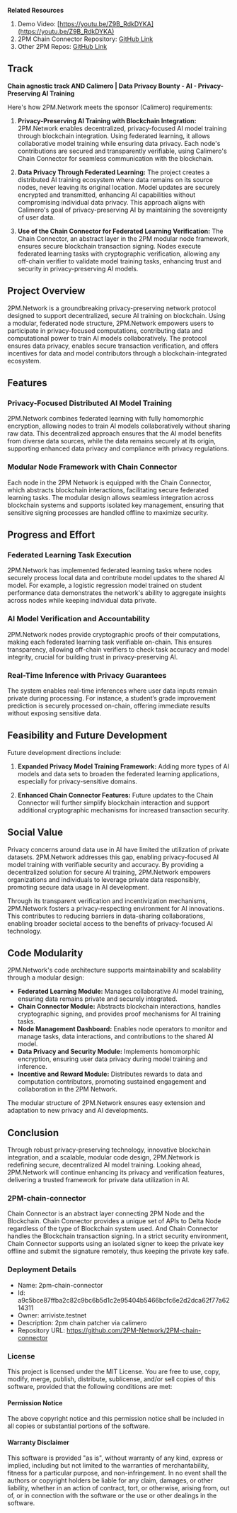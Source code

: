 
**Related Resources**

1. Demo Video: [https://youtu.be/Z9B_RdkDYKA](https://youtu.be/Z9B_RdkDYKA)
2. 2PM Chain Connector Repository: [GitHub Link](https://github.com/2PM-Network/2PM-chain-connector)
3. Other 2PM Repos: [GitHub Link](https://github.com/2PM-Network)

## Track

**Chain agnostic track AND Calimero | Data Privacy Bounty - AI - Privacy-Preserving AI Training**

Here's how 2PM.Network meets the sponsor (Calimero) requirements:

1. **Privacy-Preserving AI Training with Blockchain Integration:** 2PM.Network enables decentralized, privacy-focused AI model training through blockchain integration. Using federated learning, it allows collaborative model training while ensuring data privacy. Each node's contributions are secured and transparently verifiable, using Calimero's Chain Connector for seamless communication with the blockchain.

2. **Data Privacy Through Federated Learning:** The project creates a distributed AI training ecosystem where data remains on its source nodes, never leaving its original location. Model updates are securely encrypted and transmitted, enhancing AI capabilities without compromising individual data privacy. This approach aligns with Calimero's goal of privacy-preserving AI by maintaining the sovereignty of user data.

3. **Use of the Chain Connector for Federated Learning Verification:** The Chain Connector, an abstract layer in the 2PM modular node framework, ensures secure blockchain transaction signing. Nodes execute federated learning tasks with cryptographic verification, allowing any off-chain verifier to validate model training tasks, enhancing trust and security in privacy-preserving AI models.

## Project Overview
2PM.Network is a groundbreaking privacy-preserving network protocol designed to support decentralized, secure AI training on blockchain. Using a modular, federated node structure, 2PM.Network empowers users to participate in privacy-focused computations, contributing data and computational power to train AI models collaboratively. The protocol ensures data privacy, enables secure transaction verification, and offers incentives for data and model contributors through a blockchain-integrated ecosystem.

## Features

### Privacy-Focused Distributed AI Model Training  
2PM.Network combines federated learning with fully homomorphic encryption, allowing nodes to train AI models collaboratively without sharing raw data. This decentralized approach ensures that the AI model benefits from diverse data sources, while the data remains securely at its origin, supporting enhanced data privacy and compliance with privacy regulations.

### Modular Node Framework with Chain Connector  
Each node in the 2PM Network is equipped with the Chain Connector, which abstracts blockchain interactions, facilitating secure federated learning tasks. The modular design allows seamless integration across blockchain systems and supports isolated key management, ensuring that sensitive signing processes are handled offline to maximize security.

## Progress and Effort

### Federated Learning Task Execution
2PM.Network has implemented federated learning tasks where nodes securely process local data and contribute model updates to the shared AI model. For example, a logistic regression model trained on student performance data demonstrates the network's ability to aggregate insights across nodes while keeping individual data private.

### AI Model Verification and Accountability
2PM.Network nodes provide cryptographic proofs of their computations, making each federated learning task verifiable on-chain. This ensures transparency, allowing off-chain verifiers to check task accuracy and model integrity, crucial for building trust in privacy-preserving AI.

### Real-Time Inference with Privacy Guarantees
The system enables real-time inferences where user data inputs remain private during processing. For instance, a student’s grade improvement prediction is securely processed on-chain, offering immediate results without exposing sensitive data.

## Feasibility and Future Development

Future development directions include:

1. **Expanded Privacy Model Training Framework:** Adding more types of AI models and data sets to broaden the federated learning applications, especially for privacy-sensitive domains.
   
2. **Enhanced Chain Connector Features:** Future updates to the Chain Connector will further simplify blockchain interaction and support additional cryptographic mechanisms for increased transaction security.

## Social Value
Privacy concerns around data use in AI have limited the utilization of private datasets. 2PM.Network addresses this gap, enabling privacy-focused AI model training with verifiable security and accuracy. By providing a decentralized solution for secure AI training, 2PM.Network empowers organizations and individuals to leverage private data responsibly, promoting secure data usage in AI development.

Through its transparent verification and incentivization mechanisms, 2PM.Network fosters a privacy-respecting environment for AI innovations. This contributes to reducing barriers in data-sharing collaborations, enabling broader societal access to the benefits of privacy-focused AI technology.

## Code Modularity
2PM.Network's code architecture supports maintainability and scalability through a modular design:

- **Federated Learning Module:** Manages collaborative AI model training, ensuring data remains private and securely integrated.
- **Chain Connector Module:** Abstracts blockchain interactions, handles cryptographic signing, and provides proof mechanisms for AI training tasks.
- **Node Management Dashboard:** Enables node operators to monitor and manage tasks, data interactions, and contributions to the shared AI model.
- **Data Privacy and Security Module:** Implements homomorphic encryption, ensuring user data privacy during model training and inference.
- **Incentive and Reward Module:** Distributes rewards to data and computation contributors, promoting sustained engagement and collaboration in the 2PM Network.

The modular structure of 2PM.Network ensures easy extension and adaptation to new privacy and AI developments.

## Conclusion
Through robust privacy-preserving technology, innovative blockchain integration, and a scalable, modular code design, 2PM.Network is redefining secure, decentralized AI model training. Looking ahead, 2PM.Network will continue enhancing its privacy and verification features, delivering a trusted framework for private data utilization in AI.

### 2PM-chain-connector

Chain Connector is an abstract layer connecting 2PM Node and the Blockchain. Chain Connector provides a unique set of APIs to Delta Node regardless of the type of Blockchain system used. And Chain Connector handles the Blockchain transaction signing. In a strict security environment, Chain Connector supports using an isolated signer to keep the private key offline and submit the signature remotely, thus keeping the private key safe.

### Deployment Details
 - Name: 2pm-chain-connector
 - Id: a9c5bce87ffba2c82c9bc6b5d1c2e95404b5466bcfc6e2d2dca62f77a6214311
 - Owner: arriviste.testnet
 - Description: 2pm chain patcher via calimero
 - Repository URL: https://github.com/2PM-Network/2PM-chain-connector

### License
This project is licensed under the MIT License. You are free to use, copy, modify, merge, publish, distribute, sublicense, and/or sell copies of this software, provided that the following conditions are met:

#### Permission Notice
The above copyright notice and this permission notice shall be included in all copies or substantial portions of the software.

#### Warranty Disclaimer
This software is provided "as is", without warranty of any kind, express or implied, including but not limited to the warranties of merchantability, fitness for a particular purpose, and non-infringement. In no event shall the authors or copyright holders be liable for any claim, damages, or other liability, whether in an action of contract, tort, or otherwise, arising from, out of, or in connection with the software or the use or other dealings in the software.
